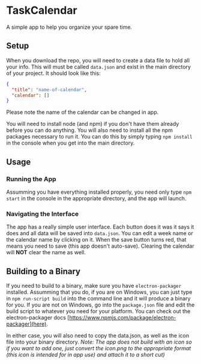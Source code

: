 # TaskCalendar
A simple app to help you organize your spare time.

## Setup

When you download the repo, you will need to create a data file to hold all your info.  This will must be called `data.json` and exist in the main directory of your project.  It should look like this:

```json
{
  "title": "name-of-calendar",
  "calendar": []
}
```
  
Please note the name of the calendar can be changed in app.

You will need to install node (and npm) if you don't have them already before you can do anything.  You will also need to install all the npm packages necessary to run it.  You can do this by simply typing `npm install` in the console when you get into the main directory.

## Usage

### Running the App

Assumming you have everything installed properly, you need only type `npm start` in the console in the appropriate directory, and the app will launch.

### Navigating the Interface

The app has a really simple user interface.  Each button does it was it says it does and all data will be saved into `data.json`.  You can edit a week name or the calendar name by clicking on it.  When the save button turns red, that means you need to save (this app doesn't auto-save).  Clearing the calendar will **NOT** clear the name as well.

## Building to a Binary

If you need to build to a binary, make sure you have `electron-packager` installed.  Assumming that you do, if you are on Windows, you can just type in `npm run-script build` into the command line and it will produce a binary for you.  If you are not on Windows, go into the `package.json` file and edit the build script to whatever you need for your platform.  You can check out the electron-packager docs [https://www.npmjs.com/package/electron-packager](here).

In either case, you will also need to copy the data.json, as well as the icon file into your binary directory.  *Note: The app does not build with an icon so if you want to add one, just convert the icon.png to the appropriate format (this icon is intended for in app use) and attach it to a short cut)*




